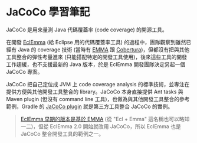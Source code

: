 # JaCoCo 學習筆記

JaCoCo 是用來量測 Java 代碼覆蓋率 (code coverage) 的開源工具。

在開發 [EclEmma](http://www.eclemma.org/) (給 Eclipse 用的代碼覆蓋率工具) 的過程中，團隊觀察到雖然已經有 Java 的 coverage 技術 (當時有 [EMMA](http://emma.sourceforge.net/) 跟 [Cobertura](http://cobertura.github.io/cobertura/))，但都沒有把與其他工具整合的彈性考量進來 (只能搭配特定的開發工具使用)，後來這些工具的開發工作趨緩，也不支援最新的 Java 版本，於是 EclEmma 開發團隊決定另起一個 JaCoCo 專案。

JaCoCo 把自己定位成 JVM 上 code coverage analysis 的標準技術，並專注在提供方便與其他開發工具整合的 library。JaCoCo 本身直接提供 Ant tasks 與 Maven plugin (但沒有 command line 工具)，也做為與其他開發工具整合的參考範例，Gradle 的 [JaCoCo plugin](https://docs.gradle.org/current/userguide/jacoco_plugin.html) 就是第三方工具整合 JaCoCo 的實例。 

> <i class="fa fa-lightbulb-o fa-3x"></i>
> [EclEmma 早期的版本是基於 EMMA](http://www.eclemma.org/installation1x.html) (從 "Ecl + Emma" 這名稱也可以略知一二)，但從 EclEmma 2.0 開始就改用 JaCoCo，所以 EclEmma 也是 JaCoCo 整合開發工具的範例之一。


